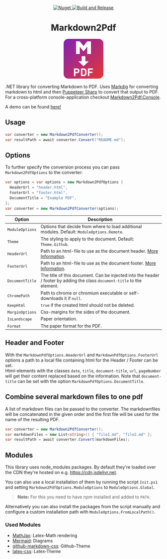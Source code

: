 <p align="center">
  <a href="https://www.nuget.org/packages/Markdown2Pdf" target="_blank">
    <img alt="Nuget" src="https://img.shields.io/nuget/v/Markdown2Pdf">
  </a>
  
  <a href="https://github.com/Flayms/Markdown2Pdf/actions/workflows/build-and-release.yml" target="_blank">
    <img src="https://github.com/Flayms/Markdown2Pdf/actions/workflows/build-and-release.yml/badge.svg?event=workflow_dispatch" alt="Build and Release" />
  </a>
</p>

<h1 align="center"> Markdown2Pdf</h1>

<p align="center">
  <img src="./assets/md2pdf.svg" alt="Logo" Width=128px/>
  <br>
</p>

.NET library for converting Markdown to PDF. Uses [Markdig](https://github.com/xoofx/markdig) for converting markdown to html and then [Puppeteer Sharp](https://github.com/hardkoded/puppeteer-sharp) to convert that output to PDF. For a cross-platform console-application checkout [Markdown2Pdf.Console](https://github.com/Flayms/Markdown2Pdf.Console).

A demo can be found [here!](./assets/demo.pdf)

## Usage

```cs
var converter = new Markdown2PdfConverter();
var resultPath = await converter.Convert("README.md");
```

## Options

To further specify the conversion process you can pass `Markdown2PdfOptions` to the converter:

```c#
var options = var options = new Markdown2PdfOptions {
  HeaderUrl = "header.html",
  FooterUrl = "footer.html",
  DocumentTitle = "Example PDF",
};
var converter = new Markdown2PdfConverter(options);
```

| Option | Description |
| --- | --- |
| `ModuleOptions` | Options that decide from where to load additional modules. Default: `ModuleOptions.Remote`. |
| `Theme` |The styling to apply to the document. Default: `Theme.Github`. |
| `HeaderUrl` | Path to an html-file to use as the document header. [More Information](#header-and-footer). |
| `FooterUrl` | Path to an html-file to use as the document footer. [More Information](#header-and-footer). |
| `DocumentTitle` | The title of this document. Can be injected into the header / footer by adding the class `document-title` to the element. |
| `ChromePath` | Path to chrome or chromium executable or self-downloads it if `null`. |
| `KeepHtml` | `true` if the created html should not be deleted. |
| `MarginOptions` | Css-margins for the sides of the document. |
| `IsLandscape` | Paper orientation. |
| `Format` | The paper format for the PDF. |

## Header and Footer

With the `MarkdownPdfOptions.HeaderUrl` and `MarkdownPdfOptions.FooterUrl` options a path to a local file containing html for the Header / Footer can be set.  
Html-elements with the classes `date`, `title`, `document-title`, `url`, `pageNumber` will get their content replaced based on the information. Note that `document-title` can be set with the option `MarkdownPdfOptions.DocumentTitle`.

## Combine several markdown files to one pdf

A list of markdown files can be passed to the converter. The markdownfiles will be concatenated in the given order and the first file will be used for the name of the resulting PDF.

```c#
var converter = new Markdown2PdfConverter();
var markdownFiles = new List<string>() { "file1.md", "file2.md" };
var resultPath = await converter.Convert(markdownFiles);
```

## Modules

This library uses node_modules packages.
By default they're loaded over the CDN they're hosted on e.g. https://cdn.jsdelivr.net.

You can also use a local installation of them by running the script `Init.ps1` and setting `Markdown2PdfOptions.ModuleOptions` to `ModuleOptions.Global`.

> **Note:** For this you need to have *npm* installed and added to `PATH`.

Alternatively you can also install the packages from the script manually and configure a custom installation path with `ModuleOptions.FromLocalPath()`.

### Used Modules

* [MathJax](https://github.com/mathjax/MathJax): Latex-Math rendering
* [Mermaid](https://github.com/mermaid-js/mermaid): Diagrams
* [github-markdown-css](https://github.com/sindresorhus/github-markdown-css): Github-Theme
* [latex-css](https://github.com/vincentdoerig/latex-css): Latex-Theme
